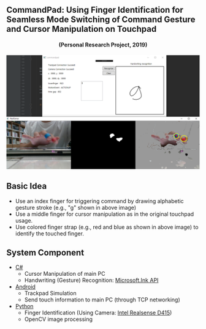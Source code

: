 ## CommandPad: Using Finger Identification for Seamless Mode Switching of Command Gesture and Cursor Manipulation on Touchpad
<h4 align="center">
 (Personal Research Project, 2019)
</h4>
<p align="center">
    <img src="img/overviewImg.PNG", width="800">
</p>

## Basic Idea
* Use an index finger for triggering command by drawing alphabetic gesture stroke (e.g., "g" shown in above image)
* Use a middle finger for cursor manipulation as in the original touchpad usage.
* Use colored finger strap (e.g., red and blue as shown in above image) to identify the touched finger.

## System Component
* [C#](C%23/readme.md)
  * Cursor Manipulation of main PC
  * Handwriting (Gesture) Recognition: [Microsoft.Ink API](https://docs.microsoft.com/en-us/dotnet/desktop/wpf/advanced/handwriting-recognition?view=netframeworkdesktop-4.8)
* [Android](Android/readme.md)
  * Trackpad Simulation
  * Send touch information to main PC (through TCP networking)
* [Python](Python/readme.md)
  * Finger Identification (Using Camera: [Intel Realsense D415](https://www.intelrealsense.com/depth-camera-d415/))
  * OpenCV image processing

